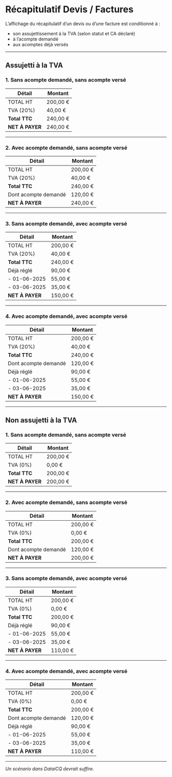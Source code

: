 # Récapitulatif Devis / Factures

L’affichage du récapitulatif d’un devis ou d’une facture est conditionné à :
- son assujettissement à la TVA (selon statut et CA déclaré)
- à l’acompte demandé
- aux acomptes déjà versés

---

## Assujetti à la TVA

### 1. Sans acompte demandé, sans acompte versé

| Détail       | Montant   |
|--------------|-----------|
| TOTAL HT     | 200,00 €  |
| TVA (20%)    | 40,00 €   |
| **Total TTC**| 240,00 €  |
| **NET À PAYER** | 240,00 € |

---

### 2. Avec acompte demandé, sans acompte versé

| Détail                   | Montant   |
|--------------------------|-----------|
| TOTAL HT                 | 200,00 €  |
| TVA (20%)                | 40,00 €   |
| **Total TTC**            | 240,00 €  |
| Dont acompte demandé     | 120,00 €  |
| **NET À PAYER**          | 240,00 €  |

---

### 3. Sans acompte demandé, avec acompte versé

| Détail           | Montant   |
|------------------|-----------|
| TOTAL HT         | 200,00 €  |
| TVA (20%)        | 40,00 €   |
| **Total TTC**    | 240,00 €  |
| Déjà réglé       | 90,00 €   |
| - 01-06-2025     | 55,00 €   |
| - 03-06-2025     | 35,00 €   |
| **NET À PAYER**  | 150,00 €  |

---

### 4. Avec acompte demandé, avec acompte versé

| Détail                   | Montant   |
|--------------------------|-----------|
| TOTAL HT                 | 200,00 €  |
| TVA (20%)                | 40,00 €   |
| **Total TTC**            | 240,00 €  |
| Dont acompte demandé     | 120,00 €  |
| Déjà réglé               | 90,00 €   |
| - 01-06-2025             | 55,00 €   |
| - 03-06-2025             | 35,00 €   |
| **NET À PAYER**          | 150,00 €  |

---

## Non assujetti à la TVA

### 1. Sans acompte demandé, sans acompte versé

| Détail       | Montant   |
|--------------|-----------|
| TOTAL HT     | 200,00 €  |
| TVA (0%)     | 0,00 €    |
| **Total TTC**| 200,00 €  |
| **NET À PAYER** | 200,00 € |

---

### 2. Avec acompte demandé, sans acompte versé

| Détail               | Montant   |
|----------------------|-----------|
| TOTAL HT             | 200,00 €  |
| TVA (0%)             | 0,00 €    |
| **Total TTC**        | 200,00 €  |
| Dont acompte demandé | 120,00 €  |
| **NET À PAYER**      | 200,00 €  |

---

### 3. Sans acompte demandé, avec acompte versé

| Détail           | Montant   |
|------------------|-----------|
| TOTAL HT         | 200,00 €  |
| TVA (0%)         | 0,00 €    |
| **Total TTC**    | 200,00 €  |
| Déjà réglé       | 90,00 €   |
| - 01-06-2025     | 55,00 €   |
| - 03-06-2025     | 35,00 €   |
| **NET À PAYER**  | 110,00 €  |

---

### 4. Avec acompte demandé, avec acompte versé

| Détail               | Montant   |
|----------------------|-----------|
| TOTAL HT             | 200,00 €  |
| TVA (0%)             | 0,00 €    |
| **Total TTC**        | 200,00 €  |
| Dont acompte demandé | 120,00 €  |
| Déjà réglé           | 90,00 €   |
| - 01-06-2025         | 55,00 €   |
| - 03-06-2025         | 35,00 €   |
| **NET À PAYER**      | 110,00 €  |

---

_Un scénario dans DataiCQ devrait suffire._

